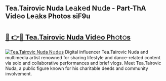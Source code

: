 ## Tea.Tairovic Nuda Le𝚊k𝚎d N𝚞𝚍e - Part-ThA Vid𝚎o Le𝚊ks Photos siF9u

# <h2><a href="http://fbf442.evod.top/?m=Tea.Tairovic+Nuda">🔗 👉🔴 Tea.Tairovic Nuda Vid𝚎o Ph𝚘t𝚘s</a></h2>

[![Tea.Tairovic Nuda N𝚞d𝚎s](https://i.imgur.com/8V9OHl7.gif)](http://fbf442.evod.top/?m=Tea.Tairovic+Nuda)
Digital influencer Tea.Tairovic Nuda and multimedia artist renowned for sharing lifestyle and dance-related content via solo and collaborative performances and brief vlogs. Meet Tea.Tairovic Nuda, a public figure known for his charitable deeds and community involvement. 
